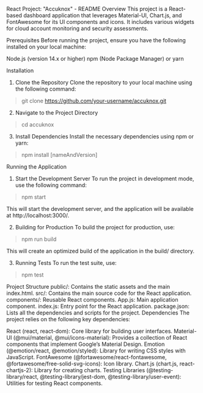 React Project: "Accuknox" - README
Overview
This project is a React-based dashboard application that leverages Material-UI, Chart.js, and FontAwesome for its UI components and icons. It includes various widgets for cloud account monitoring and security assessments.

Prerequisites
Before running the project, ensure you have the following installed on your local machine:

Node.js (version 14.x or higher)
npm (Node Package Manager) or yarn

Installation
1. Clone the Repository
Clone the repository to your local machine using the following command:

  > git clone https://github.com/your-username/accuknox.git

2. Navigate to the Project Directory
   
  > cd accuknox

3. Install Dependencies
Install the necessary dependencies using npm or yarn:

  > npm install [nameAndVersion]

Running the Application
1. Start the Development Server
To run the project in development mode, use the following command:

  > npm start

This will start the development server, and the application will be available at http://localhost:3000/.

2. Building for Production
To build the project for production, use:

  > npm run build
> 
This will create an optimized build of the application in the build/ directory.

3. Running Tests
To run the test suite, use:

  > npm test


Project Structure
public/: Contains the static assets and the main index.html.
src/: Contains the main source code for the React application.
components/: Reusable React components.
App.js: Main application component.
index.js: Entry point for the React application.
package.json: Lists all the dependencies and scripts for the project.
Dependencies
The project relies on the following key dependencies:

React (react, react-dom): Core library for building user interfaces.
Material-UI (@mui/material, @mui/icons-material): Provides a collection of React components that implement Google’s Material Design.
Emotion (@emotion/react, @emotion/styled): Library for writing CSS styles with JavaScript.
FontAwesome (@fortawesome/react-fontawesome, @fortawesome/free-solid-svg-icons): Icon library.
Chart.js (chart.js, react-chartjs-2): Library for creating charts.
Testing Libraries (@testing-library/react, @testing-library/jest-dom, @testing-library/user-event): Utilities for testing React components.
